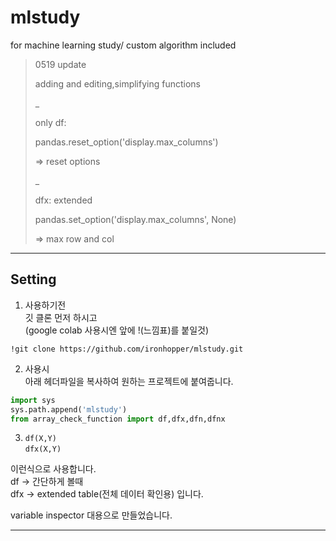 # mlstudy
for machine learning study/ custom algorithm included


>0519 update
>
>adding and editing,simplifying functions
>
>_
>
>only df:
>
>pandas.reset_option('display.max_columns')
>
>=> reset options
>
>_
>
>dfx: extended
>
>pandas.set_option('display.max_columns', None)
>
>=> max row and col
>


<hr>

## Setting

1. 사용하기전 <br>
깃 클론 먼저 하시고 <br>
(google colab 사용시엔 앞에 !(느낌표)를 붙일것)

`!git clone https://github.com/ironhopper/mlstudy.git`

2. 사용시 <br>
아래 헤더파일을 복사하여 원하는 프로젝트에 붙여줍니다.
```python
import sys
sys.path.append('mlstudy')
from array_check_function import df,dfx,dfn,dfnx
```

3.  `df(X,Y)`   <br>
    `dfx(X,Y)`  <br>
               
                
이런식으로 사용합니다. <br>
df -> 간단하게 볼때 <br>
dfx -> extended table(전체 데이터 확인용) 입니다. <br>

variable inspector 대용으로 만들었습니다.


<hr>
